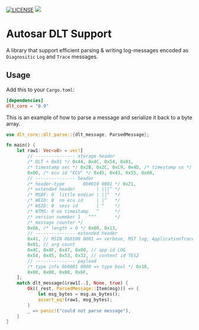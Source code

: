 [![LICENSE](https://img.shields.io/github/license/esrlabs/dlt-core?color=blue)](LICENSE.txt)
[![](https://github.com/esrlabs/dlt-core/workflows/CI/badge.svg)](https://github.com/esrlabs/dlt-core/actions)

# Autosar DLT Support

A library that support efficient parsing & writing log-messages encoded as `Diagnositic` `Log` and `Trace` messages.

## Usage

Add this to your `Cargo.toml`:

```toml
[dependencies]
dlt_core = "0.9"
```

This is an example of how to parse a message and serialize it back to a byte array.

```rust
use dlt_core::dlt_parse::{dlt_message, ParsedMessage};

fn main() {
    let raw1: Vec<u8> = vec![
        // --------------- storage header
        /* DLT + 0x01 */ 0x44, 0x4C, 0x54, 0x01,
        /* timestamp sec */ 0x2B, 0x2C, 0xC9, 0x4D, /* timestamp us */ 0x7A, 0xE8, 0x01,
        0x00, /* ecu id "ECU" */ 0x45, 0x43, 0x55, 0x00,
        // --------------- header
        /* header-type       0b0010 0001 */ 0x21,
        /* extended header        | |||^ */
        /* MSBF: 0  little endian | ||^  */
        /* WEID: 0  no ecu id     | |^   */
        /* WSID: 0  sess id       | ^    */
        /* WTMS: 0 no timestamp   ^      */
        /* version nummber 1   ^^^       */
        /* message counter */
        0x0A, /* length = 0 */ 0x00, 0x13,
        // --------------- extended header
        0x41, // MSIN 0b0100 0001 => verbose, MST log, ApplicationTraceType::State
        0x01, // arg count
        0x4C, 0x4F, 0x47, 0x00, // app id LOG
        0x54, 0x45, 0x53, 0x32, // context id TES2
        // --------------- payload
        /* type info 0b0001 0000 => type bool */ 0x10,
        0x00, 0x00, 0x00, 0x6F,
    ];
    match dlt_message(&raw1[..], None, true) {
        Ok((_rest, ParsedMessage::Item(msg))) => {
            let msg_bytes = msg.as_bytes();
            assert_eq!(raw1, msg_bytes);
        }
        _ => panic!("could not parse message"),
    }
}


```
